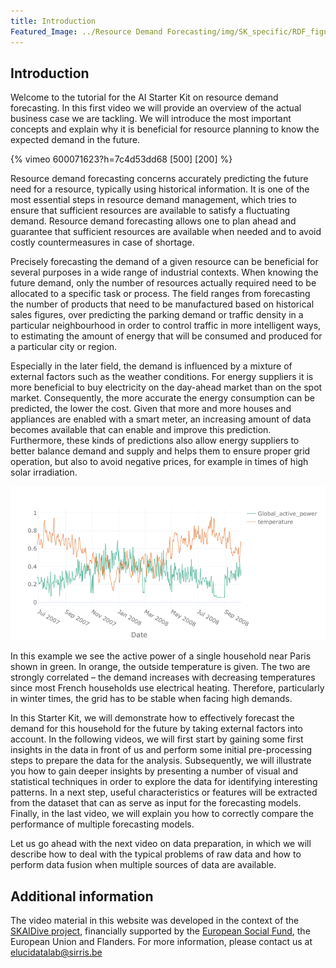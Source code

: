 ```yaml
---
title: Introduction
Featured_Image: ../Resource Demand Forecasting/img/SK_specific/RDF_figure1.png
---
```


## Introduction
Welcome to the tutorial for the AI Starter Kit on resource demand forecasting.
In this first video we will provide an overview of the actual business case we are tackling. We will introduce the most important concepts and explain why it is beneficial for resource planning to know the expected demand in the future.

{% vimeo 600071623?h=7c4d53dd68 [500] [200] %}

Resource demand forecasting concerns accurately predicting the future need for a resource, typically using historical information. It is one of the most essential steps in resource demand management, which tries to ensure that sufficient resources are available to satisfy a fluctuating demand. Resource demand forecasting allows one to plan ahead and guarantee that sufficient resources are available when needed and to avoid costly countermeasures in case of shortage.

Precisely forecasting the demand of a given resource can be beneficial for several purposes in a wide range of industrial contexts. When knowing the future demand, only the number of resources actually required need to be allocated to a specific task or process. The field ranges from forecasting the number of products that need to be manufactured based on historical sales figures, over predicting the parking demand or traffic density in a particular neighbourhood in order to control traffic in more intelligent ways, to estimating the amount of energy that will be consumed and produced for a particular city or region.

Especially in the later field, the demand is influenced by a mixture of external factors such as the weather conditions. For energy suppliers it is more beneficial to buy electricity on the day-ahead market than on the spot market. Consequently, the more accurate the energy consumption can be predicted, the lower the cost. Given that more and more houses and appliances are enabled with a smart meter, an increasing amount of data becomes available that can enable and improve this prediction. Furthermore, these kinds of predictions also allow energy suppliers to better balance demand and supply and helps them to ensure proper grid operation, but also to avoid negative prices, for example in times of high solar irradiation.

<center><img src="./img/SK_specific/RDF_figure1.png" width="800" class="center" /></center>

In this example we see the active power of a single household near Paris shown in green. In orange, the outside temperature is given. The two are strongly correlated – the demand increases with decreasing temperatures since most French households use electrical heating. Therefore, particularly in winter times, the grid has to be stable when facing high demands.

In this Starter Kit, we will demonstrate how to effectively forecast the demand for this household for the future by taking external factors into account. In the following videos, we will first start by gaining some first insights in the data in front of us and perform some initial pre-processing steps to prepare the data for the analysis. Subsequently, we will illustrate you how to gain deeper insights by presenting a number of visual and statistical techniques in order to explore the data for identifying interesting patterns. In a next step, useful characteristics or features will be extracted from the dataset that can as serve as input for the forecasting models. Finally, in the last video, we will explain you how to correctly compare the performance of multiple forecasting models.

Let us go ahead with the next video on data preparation, in which we will describe how to deal with the typical problems of raw data and how to perform data fusion when multiple sources of data are available.

## Additional information

The video material in this website was developed in the context of the [SKAIDive project](https://elucidata.be/skaidive), financially supported by the [European Social Fund](https://www.esf-vlaanderen.be), the European Union and Flanders. For more information, please contact us at <elucidatalab@sirris.be>
